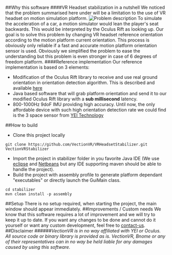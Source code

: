 ##Why this software
####VR Headset stabilization in a nutshell
We noticed that the problem summarised here under will be a limitation to the use of VR headset on motion simulation platform.
![Problem description](http://www.vectionvr.com/img/explanation.jpg)
To simulate the acceleration of a car, a motion simulator would lean the player's seat backwards. This would be interpreted by the Oculus Rift as looking up. 
Our goal is to solve this problem by changing VR headset reference orientation according to the motion platform current orientation. This process is obviously only reliable if a fast and accurate motion platform orientation sensor is used.
Obviously we simplified the problem to ease the understanding but this problem is even stronger in case of 6 degrees of freedom platform.
####Reference implementation
Our reference implementation is based on 3 elements:
- Modification of the Oculus Rift library to receive and use real ground orientation in orientation detection algorithm. This is described and available [here](https://github.com/VectionVR/OculusRiftPatch)
- Java based software that will grab platform orientation and send it to our modified Oculus Rift library with a **sub millisecond** latency. 
- 800-1000Hz 9doF IMU providing high accuracy. Until now, the only affordable device with such high orientation detection rate we could find is the 3 space sensor from [YEI Technology](http://www.yeitechnology.com/productdisplay/3-space-micro-usb) 

##How to build 
- Clone this project locally
```
git clone https://github.com/VectionVR/VRHeadsetStabilizer.git VectionVRStabilizer
```
- Import the project in stabilizer folder in you favorite Java IDE (We use [eclipse](http://www.eclipse.org) and [Netbeans](https://netbeans.org/downloads/) but any IDE supporting maven should be able to handle the project).
- Build the project with assembly profile to generate platform dependant "executables" or directly launch the GuiMain class. 
```
cd stabilizer
mvn clean install -p assembly
```

##Setup
There is no setup required, when starting the project, the main window should appear immediately.
##Improvements / Custom needs
We know that this software requires a lot of improvement and we will try to keep it up to date. If you want any changes to be done and cannot do it yourself or want any custom development, feel free to [contact-us](mailto:contact@vectionvr.com).
##Disclaimer
######*VectionVR is in no way affiliated with YEI or Oculus. All source code or binary library is provided as is. VectionVR, Bnome or any of their representatives can in no way be held liable for any damages caused by using this software.*